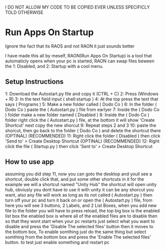 I DO NOT ALLOW MY CODE TO BE COPIED EVER UNLESS SPECIFICLY TOLD OTHERWISE
# Run Apps On Startup

Ignore the fact that its RAOS and not RAON it just sounds better
 
I have made this all by meself,
RAON(Run Apps On Startup) is a tool that automaticly opens when your pc is started, RAON can swap files beween the 1: Disabled, and 2: Startup with a cool menu.

## Setup Instructions ##

1: Download the Autostart.py file and copy it (CTRL + C)
2: Press (Windows + R)
3: In the text field input ( shell:startup )
4: At the top press the text that says ( Programs )
5: Make a new folder called ( Dodo Co )
6: In the folder ( Dodo Co ) paste the ( Autostart.py ) file from earlyer
7: Inside the ( Dodo Co ) folder make a new folder named ( Disabled )
8: Inside the ( Dodo Co ) folder right click the ( Autostart.py ) file, at the bottom it will show 'Create Shortcut' next copy the new shorcut
9: Repeat steps 2 and 3
10: paste the shorcut, then go back to the folder ( Dodo Co ) and delete the shortcut there
(OPTINAL) (RECOMMENDED) 11: Right click the folder ( Disabled ) then click 'Send to' > Create Desktop Shortcut
(OPTINAL) (RECOMMENDED) 12: Right click the file ( Startup.py ) then click 'Sent to' > Create Desktop Shortcut

## How to use app ##

assuming you did step 11, now you can goto the desktop and youll see a shortcut, double click that, and put some other shortcuts in it for the example we will a shortcut named "Unity Hub" the shortcut will open unity hub, obviusly you dont have to use it with unity it can be any shorcut you want, also any file will work as long as its not called ( Autostart.py ) then turn off your pc and turn it back on or open the ( Autostart.py ) file, from here you will see 3 buttons, 2 Labels, and 2 List Boxes, when you add new file to the folder you will have to press reload, the top big box is the enabled list box the enabled box is where all of the enabled files are to disable then so that they wont start when your pc restarts just select what you want to disable and press the 'Disable The selected files' button then it moves to the bottom box, To enable somthing just do the same thing but select somthing from the bottom box and press the 'Enable The selected files' button. to test just enable something and restart pc
